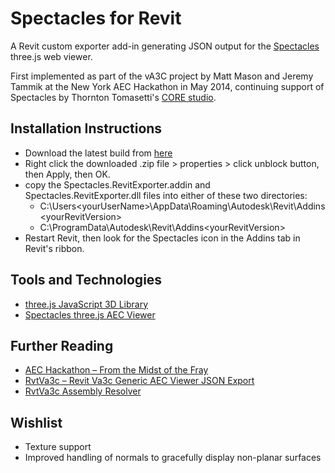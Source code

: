 Spectacles for Revit
=======

A Revit custom exporter add-in generating JSON output for the [Spectacles](http://tt-acm.github.io/Spectacles.WebViewer/) three.js web viewer.

First implemented as part of the vA3C project by Matt Mason and Jeremy Tammik at the New York AEC Hackathon in May 2014, continuing support of Spectacles by Thornton Tomasetti's [CORE studio](http://core.thorntontomasetti.com/).


Installation Instructions
---------------
- Download the latest build from [here](https://www.google.com/url?q=https://s3-us-west-2.amazonaws.com/core-downloads/Spectacles.RevitExporter_v0.1.0.1.zip&sa=D&ust=1442603733323000&usg=AFQjCNHRxmrjrNGA0445jB8KJgmzQB8hjw)
- Right click the downloaded .zip file > properties > click unblock button, then Apply, then OK.
- copy the Spectacles.RevitExporter.addin and Spectacles.RevitExporter.dll files into either of these two directories:
  - C:\Users\<yourUserName>\AppData\Roaming\Autodesk\Revit\Addins\<yourRevitVersion>
  - C:\ProgramData\Autodesk\Revit\Addins\<yourRevitVersion>  
- Restart Revit, then look for the Spectacles icon in the Addins tab in Revit's ribbon.


Tools and Technologies
----------------------

* [three.js JavaScript 3D Library](https://github.com/mrdoob/three.js)
* [Spectacles three.js AEC Viewer](http://tt-acm.github.io/Spectacles.WebViewer/)


Further Reading
---------------

* [AEC Hackathon – From the Midst of the Fray](http://thebuildingcoder.typepad.com/blog/2014/05/aec-hackathon-from-the-midst-of-the-fray.html)
* [RvtVa3c – Revit Va3c Generic AEC Viewer JSON Export](http://thebuildingcoder.typepad.com/blog/2014/05/rvtva3c-revit-va3c-generic-aec-viewer-json-export.html)
* [RvtVa3c Assembly Resolver](http://thebuildingcoder.typepad.com/blog/2014/05/rvtva3c-assembly-resolver.html)


Wishlist
--------

* Texture support
* Improved handling of normals to gracefully display non-planar surfaces
